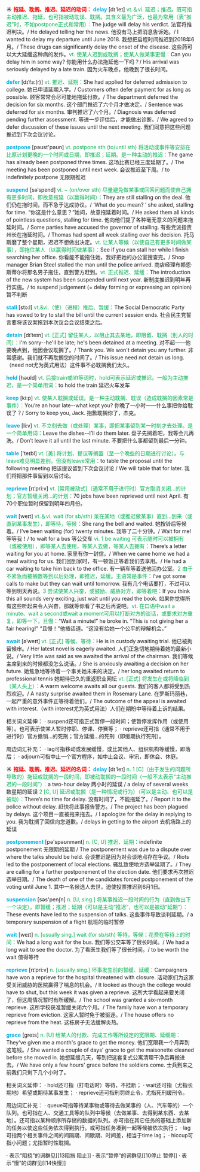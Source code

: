 ☀ <font color="red">**拖延、耽搁、推迟、延迟的动词：**</font>
<font color="sky blue">**delay**</font> [dɪ'leɪ] 
<font color="#00b050">vt.＆vi. 延迟；推迟。既可指主动推迟、拖延，也可指被动耽误、耽搁。其含义最为广泛，也最为常用（表“推迟”时，不如postpone正式和常用）：</font>The judge will delay his verdict. 法官将推迟判决。/ He delayed telling her the news. 他没有马上把消息告诉她。/ I wanted to delay my departure until June 2018. 我想把启程时间推迟到2018年6月。/ These drugs can significantly delay the onset of the disease. 这些药可以大大延缓这种病的发作。<font color="#00b050">vt. 使某人迟到或耽搁；使某人做某事更慢：</font>Can you delay him in some way? 你能用什么办法拖延他一下吗？/ His arrival was seriously delayed by a late train. 因为火车晚点，他晚到了很长时间。
           
<font color="sky blue">**defer**</font> [dɪˈfɜ:(r)]
<font color="#00b050">vt. 推迟、延期：</font>She had applied for deferred admission to college. 她已申请延期入学。/ Customers often defer payment for as long as possible. 顾客常常会尽可能地拖延付款。/ The department deferred the decision for six months. 这个部门推迟了六个月才做决定。/ Sentence was deferred for six months. 审判推迟了六个月。/ Diagnosis was deferred pending further assessment. 等进一步评估后，才能做出诊断。/ We agreed to defer discussion of these issues until the next meeting. 我们同意把这些问题推迟到下次会议讨论。

<font color="sky blue">**postpone**</font> [pəʊst'pəʊn] 
<font color="#00b050">vt. postpone sth (to/until sth) 将活动或事件等安排在比原计划更晚的一个时间或日期，即推迟；延期。是一种主动的推迟：</font>The game has already been postponed three times. 这场比赛已经三度延期了。/ The meeting has been postponed until next week. 会议推迟至下周。/ to indefinitely postpone 无限期推迟
           
<font color="sky blue">**suspend**</font> [səˈspend]
<font color="#00b050">vi. ~ (on/over sth) 尽量避免做某事或回答问题而使自己拥有更多时间，即故意拖延（以赢得时间）：</font>They are still stalling on the deal. 他们仍在拖时间，而不急于达成协议。/ ‘What do you mean? ’ she asked, stalling for time. “你这是什么意思？”她问，故意拖延着时间。/ He asked them all kinds of pointless questions, stalling for time. 他向他们提了各种毫无意义的问题来拖延时间。/ Some parties have accused the governor of stalling. 有些党派指责州长在拖延时间。/ Thomas had spent all week stalling over his decision. 托马斯磨了整个星期，迟迟不想做出决定。<font color="#00b050">vt. 让某人等候（以使自己有更多时间做某事），即拖住某人（以赢得时间做某事）：</font>See if you can stall her while I finish searching her office. 你看能不能拖住她，我好把她的办公室搜查完。/ Shop manager Brian Steel stalled the man until the police arrived. 商店经理布赖恩·斯蒂尔将那名男子拖住，直到警方赶到。<font color="#00b050">vt. 正式推迟、延缓：</font>The introduction of the new system has been suspended until next year. 新制度推迟到明年再行实施。/ to suspend judgement (= delay forming or expressing an opinion) 暂不判断
           
<font color="sky blue">**stall**</font> [stɔ:l]
<font color="#00b050">vt.&vi.（使）（进程）推后、暂缓：</font>The Social Democratic Party has vowed to try to stall the bill until the current session ends. 社会民主党誓言要将该议案拖到本次议会会议结束之后。
           
<font color="sky blue">**detain**</font> [dɪˈteɪn]
<font color="#00b050">vt. [正式] 留住某人，以阻止其去某地，即阻留、耽搁（别人的时间）：</font>I'm sorry--he'll be late; he's been detained at a meeting. 对不起——他要晚点到，他因会议耽搁了。/ Thank you. We won't detain you any further. 非常感谢。我们就不再耽搁您的时间了。/ This issue need not detain us long.（need not尤为英式用法）这件事不必耽搁我们太久。

<font color="sky blue">**hold**</font> [həʊld] 
<font color="#00b050">vt. 后接train或lift等词时，hold可表示延迟或推迟。一般为主动推迟，是一个简单用词：</font>to hold the train 延迟火车发车

<font color="sky blue">**keep**</font> [ki:p] 
<font color="#00b050">vt. 使某人耽搁或延误。是一种主动耽搁、耽误（造成耽搁的因素常是事件）：</font>You’re an hour late--what kept you? 你晚了一小时——什么事把你给耽误了？/ Sorry to keep you, Jack. 抱歉耽搁你了，杰克。

<font color="sky blue">**leave**</font> [li:v] 
<font color="#00b050">vt. 不立刻去做（或处理）某事，即把某事留到某一时刻才去处理。是一个简单用词：</font>Leave the dishes--I’ll do them later. 盘子先搁着吧，我等会儿再洗。/ Don’t leave it all until the last minute. 不要把什么事都留到最后一分钟。

<font color="sky blue">**table**</font> ['teɪbl] 
<font color="#00b050">vt. [美] 将计划、提议等搁置（至一个晚些的日期进行讨论）。与leave难见明显差别。但没有leave常用：</font>to table the proposal until the following meeting 把该提议留到下次会议讨论 / We will table that for later. 我们将把那件事留到以后讨论。
           
<font color="sky blue">**reprieve**</font> [rɪˈpri:v]
<font color="#00b050">vt. [常用被动式]（通常不用于进行时）官方取消关闭…的计划；官方暂缓关闭…的计划：</font>70 jobs have been reprieved until next April. 有70个职位暂时保留到明年四月份。

<font color="sky blue">**wait**</font> [weɪt] 
<font color="#00b050">vt.＆vi. wait (for sb/sth) 呆在某地（或推迟做某事）直到…到来（或直到某事发生），即等待，等候：</font>She rang the bell and waited. 她按铃后等候着。/ I’ve been waiting (for) twenty minutes. 我等了二十分钟。/ Wait for me! 等等我！/ to wait for a bus 等公交车 <font color="#00b050">vi. 1 be waiting 可表示随时可以被拥有（或被使用），即等某人去使用，等某人去做，等某人去拥有：</font>There’s a letter waiting for you at home. 家里有你一封信。/ When we came home we had a meal waiting for us. 我们回到家时，有一顿饭正等着我们去享用。/ He had a car waiting to take him back to the office. 有一辆车等着送他回办公室。<font color="#00b050">2 由于不紧急而被搁置等到以后处理，即推迟，延缓。主语常是事件：</font>I’ve got some calls to make but they can wait until tomorrow. 我有几个电话要打，不过可以等到明天再说。<font color="#00b050">3 尝试使某人兴奋，或鼓励、威胁对方，即等着吧：</font>If you think this all sounds very exciting, just wait until you read the book. 如果你觉得所有这些听起来令人兴奋，那就等你看了书之后再说吧。<font color="#00b050">vt. 在口语中wait a minute、wait a second或wait a moment可用以打断对方的谈话，或要求对方重复，即等一下，且慢：</font>“Wait a minute!” he broke in. “This is not giving her a fair hearing!” “且慢！”他插话道。“这没有给她一个公平的辩解机会。”
           
<font color="sky blue">**await**</font> [əˈweɪt]
<font color="#00b050">vt. [正式] 等候、等待：</font>He is in custody awaiting trial. 他已被拘留候审。/ Her latest novel is eagerly awaited. 人们正急切地期待着她的最新小说。/ Very little was said as we awaited the arrival of the chairman. 我们等候主席到来的时候都没怎么说话。/ She is anxiously awaiting a decision on her future. 她焦急地等待着一个事关她未来的决定。/ her long awaited return to professional tennis 她期待已久的重返职业网坛 <font color="#00b050">vt. [正式] 将发生在或将降临到（某人头上）：</font>A warm welcome awaits all our guests. 我们的客人都将受到热烈欢迎。/ A nasty surprise awaited them in Rosemary Lane. 在罗斯玛丽巷，一起严重的意外事件正等待着他们。/ The outcome of the appeal is awaited with interest.（with interest尤为英式用法）人们在期盼中等待着上诉的结果。

相关词义延伸：
· suspend还可指正式暂停一段时间；使暂停发挥作用（或使用等）。也可表示使某人暂时停职、停课、停赛等；
· reprieve还可指（通常不用于进行时）官方撤销…的死刑；官方延缓…的死刑（即缓期执行死刑）。

周边词汇补充：
· lag可指移动或发展缓慢，或比其他人、组织机构等缓慢，即落后；
· adjourn可指中止一个官方程序，如中止会议、审讯，即休会、休庭。

☀ <font color="red">**拖延、耽搁、推迟、延迟的名词：**</font>
<font color="sky blue">**delay**</font> [dɪ'leɪ] 
<font color="#00b050">n. 1 [C]（由于发生的问题所导致的）拖延或耽搁的一段时间，即被动耽搁的一段时间（一般不太表示“主动推迟的一段时间”）：</font>a two-hour delay 两小时的延误 / a delay of several weeks 数星期的延误 <font color="#00b050">2 [C, U] 延迟或耽搁（是一种情况或行为）（可以是主动、也可以是被动）：</font>There’s no time for delay. 没有时间了，不能拖延了。/ Report it to the police without delay. 赶快将此事报告警方。/ The project has been plagued by delays. 这个项目一直被拖来拖去。/ I apologize for the delay in replying to you. 我为耽搁了回信向您道歉。/ delays in getting to the airport 去机场路上的延误 
           
<font color="sky blue">**postponement**</font> [pə'spəʊnmənt]
<font color="#00b050">n. [C, U] 推迟、延期：</font>indefinite postponement 无限期的延期 / The postponement was due to a dispute over where the talks should be held. 会谈推迟是因为对会谈地点存在争议。/ Riots led to the postponement of local elections. 骚乱致使地方选举延期了。/ They are calling for a further postponement of the election date. 他们要求再次推迟选举日期。/ The death of one of the candidates forced postponement of the voting until June 1. 其中一名候选人去世，迫使投票推迟到6月1日。

<font color="sky blue">**suspension**</font> [səs'penʃn] 
<font color="#00b050">n. [U, sing.] 将某事推迟一段时间的行为（直到做出下一个决定），即暂缓；推迟；延期（可以是主动“推迟”，也可以是被动“延期”）：</font>These events have led to the suspension of talks. 这些事件导致谈判延期。/ a temporary suspension of a flight 航班的临时暂停

<font color="sky blue">**wait**</font> [weɪt] 
<font color="#00b050">n. [usually sing.] wait (for sb/sth) 等待，等候；花费在等待上的时间：</font>We had a long wait for the bus. 我们等公交车等了很长时间。/ We had a long wait to see the doctor. 为了看医生我们等了很长时间。/ to be worth the wait 值得等待
            
<font color="sky blue">**reprieve**</font> [rɪˈpri:v]
<font color="#00b050">n. [usually sing.] 坏事发生前的暂缓、延缓：</font>Campaigners have won a reprieve for the hospital threatened with closure. 活动家们为这家受关闭威胁的医院赢得了喘息的机会。/ It looked as though the college would have to shut, but this week it was given a reprieve. 这所大学看起来要关闭了，但这周情况暂时有所缓解。/ The school was granted a six-month reprieve. 这所学校获准暂缓关闭六个月。/ The family have won a temporary reprieve from eviction. 这家人暂时免于被驱逐。/ The house offers no reprieve from the heat. 这栋房子无法缓解炎热。          

<font color="sky blue">**grace**</font> [greɪs]
<font color="#00b050">n. [U] 给某人的付款、完成工作等所设定的宽限期、延缓期：</font>They've given me a month's grace to get the money. 他们宽限我一个月弄到这笔钱。/ She wanted a couple of days' grace to get the maisonette cleaned before she moved in. 她想延缓几天，等到把这套复式公寓清理干净后再搬进去。/ We have only a few hours' grace before the soldiers come. 士兵到来之前我们只剩下几个小时了。
 
相关词义延伸：
· hold还可指（打电话时）等待，不挂断；
· wait还可指（尤指长期地）希望或期待某事发生；
· reprieve还可指刑罚终止令，尤指死刑缓刑令。

周边词汇补充：
· queue可指等待某事物或等待去做某事的（人、汽车等的）一个队列。也可指在人、交通工具等的队列中等候（去做某事、去得到某东西、去某地）。还可指以某种顺序所存储的数据的队列。亦可指在其它任务的基础上添加新的任务以使这些任务依次得到执行。或可指任务凑到一起等候被依次执行；
· lag可指两个相关事件之间的间隔期、间歇期、时间差，相当于time lag；
· hiccup可指小问题；尤指暂时性耽搁。

· 表示“阻挠”的词群见[[13阻挡 阻止]]
· 表示“暂停”的词群见[[10停止 暂停]]
· 表示“慢”的词群见[[14快慢]]
